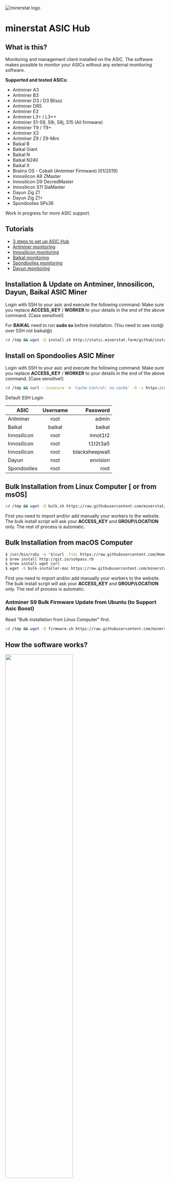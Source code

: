 ![minerstat logo](https://cdn.rawgit.com/minerstat/minerstat-asic/master/docs/logo_full.svg)

# minerstat ASIC Hub

## What is this?
Monitoring and management client installed on the ASIC. The software makes possible to monitor your ASICs without any external monitoring software.

**Supported and tested ASICs:**
* Antminer A3
* Antminer B3
* Antminer D3 / D3 Blissz
* Antminer DR5
* Antminer E3
* Antminer L3+ / L3++
* Antminer S1-S9, S9i, S9j, S15 (All firmware)
* Antminer T9 / T9+
* Antminer X3
* Antminer Z9 / Z9-Mini
* Baikal B
* Baikal Giant
* Baikal N
* Baikal N240
* Baikal X
* Braiins OS - Cobalt (Antminer Firmware) [01/2019]
* Innosilicon A9 ZMaster
* Innosilicon D9 DecredMaster
* Innosilicon S11 SiaMaster
* Dayun Zig Z1
* Dayun Zig Z1+
* Spondoolies SPx36

Work in progress for more ASIC support.

## Tutorials

- [3 steps to set up ASIC Hub](https://medium.com/@minerstat/3-steps-to-set-up-asic-hub-a39a9803f0f2)
- [Antminer monitoring](https://medium.com/@minerstat/minerstat-mining-tutorial-20-antminer-monitoring-5882f7e362d9)
- [Innosilicon monitoring](https://medium.com/@minerstat/minerstat-mining-tutorial-23-innosilicon-monitoring-a667aff06a76)
- [Baikal monitoring](https://medium.com/@minerstat/minerstat-mining-tutorial-27-baikal-monitoring-2e0d7284a90d)
- [Spondoolies monitoring](https://medium.com/@minerstat/minerstat-mining-tutorial-29-spondoolies-monitoring-aec76f6f97a0)
- [Dayun monitoring](https://medium.com/@minerstat/minerstat-mining-tutorial-30-dayun-monitoring-8144a384f917)

## Installation & Update on Antminer, Innosilicon, Dayun, Baikal ASIC Miner

Login with SSH to your asic and execute the following command:
Make sure you replace **ACCESS_KEY** / **WORKER** to your details in the end of the above command. [Case sensitive!]

For **BAIKAL** need to run **sudo su** before installation. (You need to see root@ over SSH not baikal@)

``` sh
cd /tmp && wget -O install.sh http://static.minerstat.farm/github/install.sh && chmod 777 *.sh && sh install.sh ACCESS_KEY WORKER
```

## Install on Spondoolies ASIC Miner

Login with SSH to your asic and execute the following command:
Make sure you replace **ACCESS_KEY** / **WORKER** to your details in the end of the above command. [Case sensitive!]

``` sh
cd /tmp && curl --insecure -H 'Cache-Control: no-cache' -O -s https://raw.githubusercontent.com/minerstat/minerstat-asic-hub/master/install.sh && chmod 777 *.sh && sh install.sh ACCESS_KEY WORKER
```

Default SSH Login

| ASIC          | Username  | Password        |
| ------------- |:---------:| ---------------:|
| Antminer      | root      | admin           |
| Baikal        | baikal    | baikal          |
| Innosilicon   | root      | innot1t2        |
| Innosilicon   | root      | t1t2t3a5        |
| Innosilicon   | root      | blacksheepwall  |
| Dayun         | root      | envision        |
| Spondoolies   | root      | root            |

## Bulk Installation from Linux Computer [ or from msOS]
``` sh
cd /tmp && wget -O bulk.sh https://raw.githubusercontent.com/minerstat/minerstat-asic-hub/master/bulk-install.sh && chmod 777 *.sh && sh bulk.sh
```

First you need to import and/or add manually your workers to the website.
The bulk install script will ask your **ACCESS_KEY** and **GROUP/LOCATION** only. The rest of process is automatic.

## Bulk Installation from macOS Computer
``` sh
$ /usr/bin/ruby -e "$(curl -fsSL https://raw.githubusercontent.com/Homebrew/install/master/install)"
$ brew install http://git.io/sshpass.rb
$ brew install wget curl
$ wget -O bulk-installer-mac https://raw.githubusercontent.com/minerstat/minerstat-asic-hub/master/bulk-installer-mac && chmod 777 bulk-installer-mac && ./bulk-installer-mac
```

First you need to import and/or add manually your workers to the website.
The bulk install script will ask your **ACCESS_KEY** and **GROUP/LOCATION** only. The rest of process is automatic.

### Antminer S9 Bulk Firmware Update from Ubuntu (to Support Asic Boost)

Read "Bulk installation from Linux Computer" first.

``` sh
cd /tmp && wget -O firmware.sh https://raw.githubusercontent.com/minerstat/minerstat-asic-hub/master/bulk-firmware.sh && chmod 777 *.sh && sh firmware.sh
```

## How the software works?

<img src="https://raw.githubusercontent.com/minerstat/minerstat-asic-hub/master/docs/works-asic-hub.svg?sanitize=true" width="65%">


## Uninstall
``` sh
cd /tmp && wget -O uninstall.sh http://static.minerstat.farm/github/uninstall.sh && chmod 777 *.sh && sh uninstall.sh
```

##

***© minerstat OÜ*** in 2018


***Contact:*** app [ @ ] minerstat.com


***Mail:*** Sepapaja tn 6, Lasnamäe district, Tallinn city, Harju county, 15551, Estonia

##
